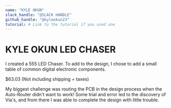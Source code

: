```yaml
---
name: "KYLE OKUN"
slack_handle: "@SLACK HANDLE"
github_handle: "@kyleokun23"
tutorial: # Link to the tutorial if you used one
---
```


# KYLE OKUN LED CHASER

<!-- Describe your board in 2-3 sentences. What are you making? What will it do? -->
I created a 555 LED Chaser. To add to the design, I chose to add a small table of common digital electronic components.
<!-- How much is it going to cost? -->
$63.03 (Not including shipping + taxes)
<!-- Tell us a little bit about your design process. What were some challenges? What helped? ***Totally optional*** -->
My biggest challenge was routing the PCB in the design process when the Auto-Router didn't want to work! Some trial and error led to the discovery of Via's, and from there I was able to complete the design with little trouble.
